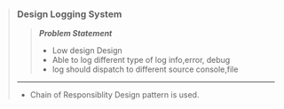 >   ###           Design Logging System  
> 
  >>***Problem Statement***
  >> - Low design Design  
  >> - Able to log different type of log info,error, debug
  >> - log should dispatch to different source console,file  
> ***
> 
> 
> - Chain of Responsiblity Design pattern is used.